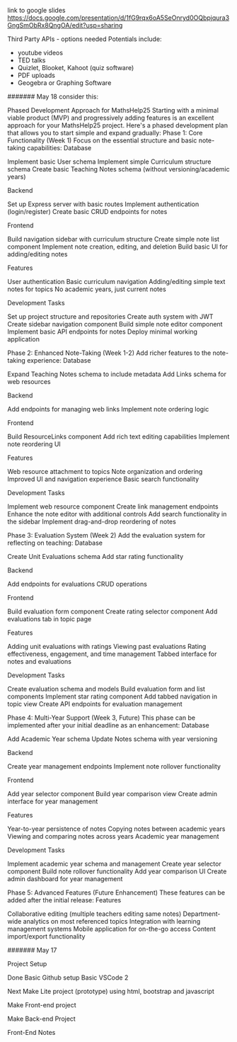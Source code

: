 link to google slides
https://docs.google.com/presentation/d/1fG9rqx6oA5SeOnryd0OQbpjqura3GngSmObRx8QngOA/edit?usp=sharing

Third Party APIs - options needed
Potentials include:
- youtube videos
- TED talks
- Quizlet, Blooket, Kahoot (quiz software)
- PDF uploads
- Geogebra or Graphing Software

####### May 18
consider this:

Phased Development Approach for MathsHelp25
Starting with a minimal viable product (MVP) and progressively adding features is an excellent approach for your MathsHelp25 project. Here's a phased development plan that allows you to start simple and expand gradually:
Phase 1: Core Functionality (Week 1)
Focus on the essential structure and basic note-taking capabilities:
Database

Implement basic User schema
Implement simple Curriculum structure schema
Create basic Teaching Notes schema (without versioning/academic years)

Backend

Set up Express server with basic routes
Implement authentication (login/register)
Create basic CRUD endpoints for notes

Frontend

Build navigation sidebar with curriculum structure
Create simple note list component
Implement note creation, editing, and deletion
Build basic UI for adding/editing notes

Features

User authentication
Basic curriculum navigation
Adding/editing simple text notes for topics
No academic years, just current notes

Development Tasks

Set up project structure and repositories
Create auth system with JWT
Create sidebar navigation component
Build simple note editor component
Implement basic API endpoints for notes
Deploy minimal working application

Phase 2: Enhanced Note-Taking (Week 1-2)
Add richer features to the note-taking experience:
Database

Expand Teaching Notes schema to include metadata
Add Links schema for web resources

Backend

Add endpoints for managing web links
Implement note ordering logic

Frontend

Build ResourceLinks component
Add rich text editing capabilities
Implement note reordering UI

Features

Web resource attachment to topics
Note organization and ordering
Improved UI and navigation experience
Basic search functionality

Development Tasks

Implement web resource component
Create link management endpoints
Enhance the note editor with additional controls
Add search functionality in the sidebar
Implement drag-and-drop reordering of notes

Phase 3: Evaluation System (Week 2)
Add the evaluation system for reflecting on teaching:
Database

Create Unit Evaluations schema
Add star rating functionality

Backend

Add endpoints for evaluations CRUD operations

Frontend

Build evaluation form component
Create rating selector component
Add evaluations tab in topic page

Features

Adding unit evaluations with ratings
Viewing past evaluations
Rating effectiveness, engagement, and time management
Tabbed interface for notes and evaluations

Development Tasks

Create evaluation schema and models
Build evaluation form and list components
Implement star rating component
Add tabbed navigation in topic view
Create API endpoints for evaluation management

Phase 4: Multi-Year Support (Week 3, Future)
This phase can be implemented after your initial deadline as an enhancement:
Database

Add Academic Year schema
Update Notes schema with year versioning

Backend

Create year management endpoints
Implement note rollover functionality

Frontend

Add year selector component
Build year comparison view
Create admin interface for year management

Features

Year-to-year persistence of notes
Copying notes between academic years
Viewing and comparing notes across years
Academic year management

Development Tasks

Implement academic year schema and management
Create year selector component
Build note rollover functionality
Add year comparison UI
Create admin dashboard for year management

Phase 5: Advanced Features (Future Enhancement)
These features can be added after the initial release:
Features

Collaborative editing (multiple teachers editing same notes)
Department-wide analytics on most referenced topics
Integration with learning management systems
Mobile application for on-the-go access
Content import/export functionality


####### May 17

Project Setup

Done 
Basic Github setup
Basic VSCode 2 

Next
Make Lite project (prototype)  using html, bootstrap and javascript

Make Front-end project

Make Back-end Project


Front-End Notes

